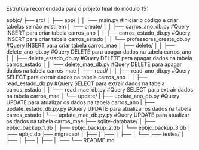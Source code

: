 Estrutura recomendada para o projeto final do módulo 15:

epbjc/
├── src/
│   ├── app/
│   │   └── main.py                         #Iniciar o código e criar tabelas se não existirem
│   ├── create/
│   │   ├── carros_ano_db.py                #Query INSERT para criar tabela carros_ano
│   │   ├── carros_estado_db.py             #Query INSERT para criar tabela carros_estado
│   │   └── professores_create_db.py        #Query INSERT para criar tabela carros_mae
│   ├── delete/
│   │   ├── delete_ano_db.py                #Query DELETE para apagar dados na tabela carros_ano
│   │   ├── delete_estado_db.py             #Query DELETE para apagar dados na tabela carros_estado
│   │   └── delete_mae_db.py                #Query DELETE para apagar dados na tabela carros_mae
│   ├── read/
│   │   ├── read_ano_db.py                  #Query SELECT para extrair dados na tabela carros_ano
│   │   ├── read_estado_db.py               #Query SELECT para extrair dados na tabela carros_estado
│   │   └── read_mae_db.py                  #Query SELECT para extrair dados na tabela carros_mae
│   └── update/
|       ├── update_ano_db.py                #Query UPDATE para atualizar os dados na tabela carros_ano
|       ├── update_estado_db.py.py          #Query UPDATE para atualizar os dados na tabela carros_estado
|       └── update_mae_db.py.py             #Query UPDATE para atualizar os dados na tabela carros_mae
├── sqlite-database/
│   ├── epbjc_backup_1.db
│   ├── epbjc_backup_2.db
│   └── epbjc_backup_3.db
│   ├── epbjc.db
├── migracao/
│   ├── 
│   ├── 
│   ├── 
│   └── 
├── testes/
│   ├── 
│   ├── 
│   ├── 
│   └── 
└── README.md
